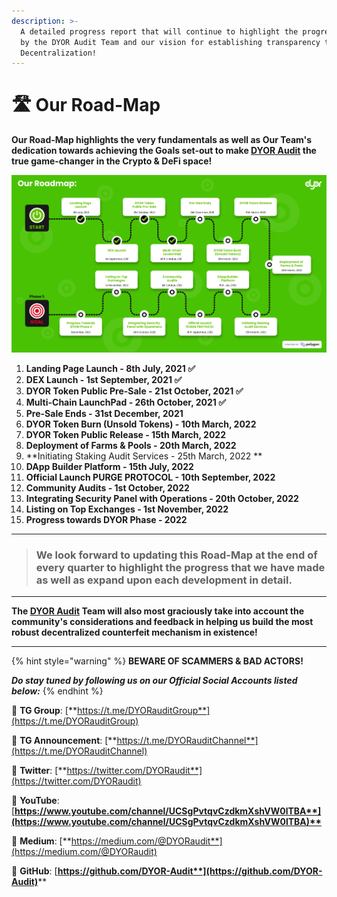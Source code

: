 ```yaml
---
description: >-
  A detailed progress report that will continue to highlight the progress made
  by the DYOR Audit Team and our vision for establishing transparency through
  Decentralization!
---
```


# 🛣 Our Road-Map

**Our Road-Map highlights the very fundamentals as well as Our Team's dedication towards achieving the Goals set-out to make **[**DYOR Audit**](https://dyoraudit.com)** the true game-changer in the Crypto & DeFi space!**

![The DYOR Audit - Road Map](<.gitbook/assets/DYOR Audit New Updated Road-Map (1).png>)

1. **Landing Page Launch - 8th July, 2021 ✅**
2. **DEX Launch - 1st September, 2021 ✅**
3. **DYOR Token Public Pre-Sale - 21st October, 2021 ✅**
4. **Multi-Chain LaunchPad - 26th October, 2021 ✅**
5. **Pre-Sale Ends - 31st December, 2021**
6. **DYOR Token Burn (Unsold Tokens) - 10th March, 2022**
7. **DYOR Token Public Release - 15th March, 2022**
8. **Deployment of Farms & Pools - 20th March, 2022**
9. **Initiating Staking Audit Services - 25th March, 2022 **
10. **DApp Builder Platform -  15th July, 2022**
11. **Official Launch PURGE PROTOCOL - 10th September, 2022**
12. **Community Audits - 1st October, 2022**
13. **Integrating Security Panel with Operations - 20th October, 2022**
14. **Listing on Top Exchanges - 1st November, 2022**
15. **Progress towards DYOR Phase - 2022**

****

> ### **We look forward to updating this Road-Map at the end of every quarter to highlight the progress that we have made as well as expand upon each development in detail.**

****

**The **[**DYOR Audit**](https://dyoraudit.com)** Team will also most graciously take into account the community's considerations and feedback in helping us build the most robust decentralized counterfeit mechanism in existence!**

****

{% hint style="warning" %}
**BEWARE OF SCAMMERS & BAD ACTORS!**

_**Do stay tuned by following us on our Official Social Accounts listed below:**_
{% endhint %}

📲 **TG Group**: [**https://t.me/DYORauditGroup**](https://t.me/DYORauditGroup)

📲 **TG Announcement**: [**https://t.me/DYORauditChannel**](https://t.me/DYORauditChannel)

📲 **Twitter**: [**https://twitter.com/DYORaudit**](https://twitter.com/DYORaudit)

📲 **YouTube**: [**https://www.youtube.com/channel/UCSgPvtqvCzdkmXshVW0lTBA**](https://www.youtube.com/channel/UCSgPvtqvCzdkmXshVW0lTBA)**​**

📲 **Medium**: [**https://medium.com/@DYORaudit**](https://medium.com/@DYORaudit)

📲 **GitHub**: [**https://github.com/DYOR-Audit**](https://github.com/DYOR-Audit)****
